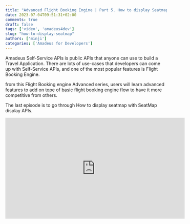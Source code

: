 ```yaml
---
title: "Advanced Flight Booking Engine | Part 5. How to display Seatmap"
date: 2023-07-04T09:51:31+02:00
comments: true
draft: false
tags: ['video', 'amadeus4dev'] 
slug: "how-to-display-seatmap"
authors: ['minji']
categories: ['Amadeus for Developers']
---
```

Amadeus Self-Service APIs is public APIs that anyone can use to build a Travel Application. There are lots of use-cases that developers can come up with Self-Service APIs, and one of the most popular features is Flight Booking Engine.

<!-- more -->

from this Flight Booking engine Advanced series, users will learn advanced features to add on tope of  basic flight booking engine flow to have it more competitive from others. 

The last episode is to go through How to display seatmap with SeatMap display APIs.

<iframe width="560" height="315" src="https://www.youtube.com/embed/PEiiNfCoxpQ?si=RSKrJLRE-7vbnm0i" title="YouTube video player" frameborder="0" allow="accelerometer; autoplay; clipboard-write; encrypted-media; gyroscope; picture-in-picture; web-share" allowfullscreen></iframe>